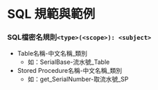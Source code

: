 ﻿# SQL 規範與範例


### SQL檔密名規則`<type>(<scope>): <subject>`
- Table名稱-中文名稱_類別
  - 如：SerialBase-流水號_Table
- Stored Procedure名稱-中文名稱_類別
  - 如：get_SerialNumber-取流水號_SP


